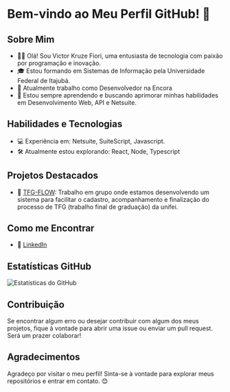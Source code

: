# Bem-vindo ao Meu Perfil GitHub! 👋

## Sobre Mim

- 👩‍💻 Olá! Sou Victor Kruze Fiori, uma entusiasta de tecnologia com paixão por programação e inovação.
- 🎓 Estou formando em Sistemas de Informação pela Universidade Federal de Itajubá.
- 💼 Atualmente trabalho como Desenvolvedor na Encora
- 🌱 Estou sempre aprendendo e buscando aprimorar minhas habilidades em Desenvolvimento Web, API e Netsuite.

## Habilidades e Tecnologias

- 💻 Experiência em: Netsuite, SuiteScript, Javascript.
- 🛠️ Atualmente estou explorando: React, Node, Typescript

## Projetos Destacados

- 🌟 [TFG-FLOW](https://github.com/Luiss1569/TFG-Flow): Trabalho em grupo onde estamos desenvolvendo um sistema para facilitar o cadastro, acompanhamento e finalização do processo de TFG (trabalho final de graduação) da unifei.

## Como me Encontrar

- 💼 [LinkedIn](https://www.linkedin.com/in/victor-kruze-fiori-967b0a1ab/)

## Estatísticas GitHub

![Estatísticas do GitHub](https://github-readme-stats.vercel.app/api?username=Kruzefiori&show_icons=true&hide_title=true&count_private=true&hide=prs&theme=radical)

## Contribuição

Se encontrar algum erro ou desejar contribuir com algum dos meus projetos, fique à vontade para abrir uma issue ou enviar um pull request. Será um prazer colaborar!

## Agradecimentos

Agradeço por visitar o meu perfil! Sinta-se à vontade para explorar meus repositórios e entrar em contato. 😊
